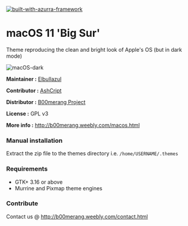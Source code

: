 [![built-with-azurra-framework](https://github.com/Elbullazul/Azurra_framework/raw/assets/azurra_framework_smaller.png)](https://github.com/Elbullazul/Azurra_framework)

# macOS 11 'Big Sur'

Theme reproducing the clean and bright look of Apple's OS (but in dark mode)

![macOS-dark](https://github.com/AshCript/macOS-Dark-AsTheme/patiny.png)

**Maintainer :** [Elbullazul](https://github.com/Elbullazul)

**Contributor :** [AshCript](https://github.com/AshCript)

**Distributor :** [B00merang Project](https://github.com/B00merang-Project)

**License :** GPL v3

**More info :** http://b00merang.weebly.com/macos.html

### Manual installation

Extract the zip file to the themes directory i.e. `/home/USERNAME/.themes`

### Requirements

- GTK+ 3.16 or above
- Murrine and Pixmap theme engines

### Contribute

Contact us @ http://b00merang.weebly.com/contact.html
